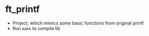 # ft_printf
* Project, which mimics some basic functions from original printf
* Run ``make`` to compile lib
